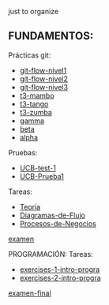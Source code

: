 just to organize
## FUNDAMENTOS:
Prácticas git:
  - [git-flow-nivel1](https://github.com/PRIMER-SEMESTRE/git-flow-nivel1.git)
  - [git-flow-nivel2](https://github.com/PRIMER-SEMESTRE/git-flow-nivel2.git)
  - [git-flow-nivel3](https://github.com/PRIMER-SEMESTRE/git-flow-nivel3.git)
  - [t3-mambo](https://github.com/PRIMER-SEMESTRE/t3-mambo.git)
  - [t3-tango](https://github.com/PRIMER-SEMESTRE/t3-tango.git)
  - [t3-zumba](https://github.com/PRIMER-SEMESTRE/t3-zumba.git)
  - [gamma](https://github.com/PRIMER-SEMESTRE/gamma.git)
  - [beta](https://github.com/PRIMER-SEMESTRE/beta.git)
  - [alpha](https://github.com/PRIMER-SEMESTRE/alpha.git)

Pruebas:
- [UCB-test-1](https://github.com/PRIMER-SEMESTRE/UCB-test-1.git)
- [UCB-Prueba1](https://github.com/PRIMER-SEMESTRE/UCB-Prueba1.git)

Tareas:
- [Teoria](https://github.com/PRIMER-SEMESTRE/Teoria.git)
- [Diagramas-de-Flujo](https://github.com/PRIMER-SEMESTRE/Diagramas-de-flujo.git)
- [Procesos-de-Negocios](https://github.com/PRIMER-SEMESTRE/Procesos-de-Negocios.git)

[examen](https://github.com/PRIMER-SEMESTRE/UCB-EXAMEN-1.git)

PROGRAMACIÓN:
Tareas:
- [exercises-1-intro-progra](https://github.com/PRIMER-SEMESTRE/exercises-1-intro-progra.git)
- [exercises-2-intro-progra](https://github.com/PRIMER-SEMESTRE/exercises-2-intro-progra.git)

[examen-final](https://github.com/PRIMER-SEMESTRE/examen-final.git)
<!--

**Here are some ideas to get you started:**

🧙 Remember, you can do mighty things with the power of [Markdown](https://docs.github.com/github/writing-on-github/getting-started-with-writing-and-formatting-on-github/basic-writing-and-formatting-syntax)
-->
